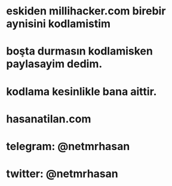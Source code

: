 # eskiden millihacker.com birebir aynisini kodlamistim
# boşta durmasın kodlamisken paylasayim dedim.
# kodlama kesinlikle bana aittir.
# hasanatilan.com
# telegram: @netmrhasan
# twitter:  @netmrhasan
